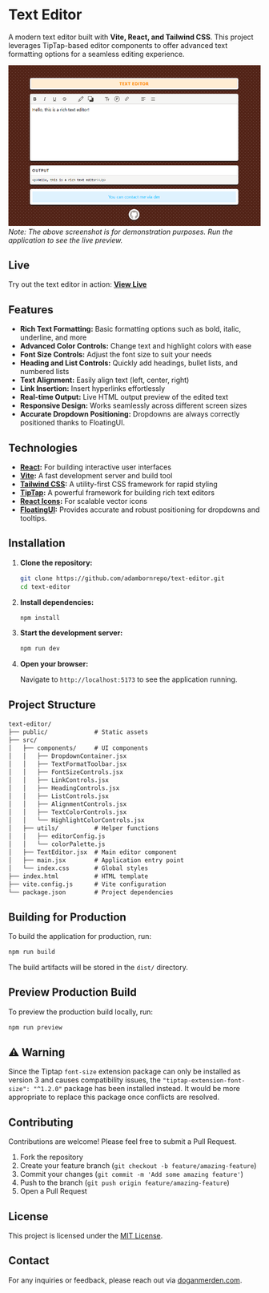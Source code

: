 # Text Editor

A modern text editor built with **Vite, React, and Tailwind CSS**. This project leverages TipTap-based editor components to offer advanced text formatting options for a seamless editing experience.

![Editor Preview](./public/screenshot.png)  
*Note: The above screenshot is for demonstration purposes. Run the application to see the live preview.*

## Live

Try out the text editor in action:
**[View Live](https://text-editor-dm.vercel.app)**

## Features

- **Rich Text Formatting:** Basic formatting options such as bold, italic, underline, and more
- **Advanced Color Controls:** Change text and highlight colors with ease
- **Font Size Controls:** Adjust the font size to suit your needs
- **Heading and List Controls:** Quickly add headings, bullet lists, and numbered lists
- **Text Alignment:** Easily align text (left, center, right)
- **Link Insertion:** Insert hyperlinks effortlessly
- **Real-time Output:** Live HTML output preview of the edited text
- **Responsive Design:** Works seamlessly across different screen sizes
- **Accurate Dropdown Positioning:** Dropdowns are always correctly positioned thanks to FloatingUI.

## Technologies

- **[React](https://reactjs.org/):** For building interactive user interfaces
- **[Vite](https://vitejs.dev/):** A fast development server and build tool
- **[Tailwind CSS](https://tailwindcss.com/):** A utility-first CSS framework for rapid styling
- **[TipTap](https://tiptap.dev/):** A powerful framework for building rich text editors
- **[React Icons](https://react-icons.github.io/react-icons/):** For scalable vector icons
- **[FloatingUI](https://floating-ui.com/docs/react):** Provides accurate and robust positioning for dropdowns and tooltips.

## Installation

1. **Clone the repository:**

   ```bash
   git clone https://github.com/adambornrepo/text-editor.git
   cd text-editor
   ```

2. **Install dependencies:**

   ```bash
   npm install
   ```

3. **Start the development server:**

   ```bash
   npm run dev
   ```

4. **Open your browser:**
   
   Navigate to `http://localhost:5173` to see the application running.

## Project Structure

```
text-editor/
├── public/             # Static assets
├── src/
│   ├── components/     # UI components
│   │   ├── DropdownContainer.jsx
│   │   ├── TextFormatToolbar.jsx
│   │   ├── FontSizeControls.jsx
│   │   ├── LinkControls.jsx
│   │   ├── HeadingControls.jsx
│   │   ├── ListControls.jsx
│   │   ├── AlignmentControls.jsx
│   │   ├── TextColorControls.jsx
│   │   └── HighlightColorControls.jsx
│   ├── utils/          # Helper functions
│   │   ├── editorConfig.js
│   │   └── colorPalette.js
│   ├── TextEditor.jsx  # Main editor component
│   ├── main.jsx        # Application entry point
│   └── index.css       # Global styles
├── index.html          # HTML template
├── vite.config.js      # Vite configuration
└── package.json        # Project dependencies
```

## Building for Production

To build the application for production, run:

```bash
npm run build
```

The build artifacts will be stored in the `dist/` directory.

## Preview Production Build

To preview the production build locally, run:

```bash
npm run preview
```

## ⚠ Warning

Since the Tiptap `font-size` extension package can only be installed as version 3 and causes compatibility issues, the `"tiptap-extension-font-size": "^1.2.0"` package has been installed instead. It would be more appropriate to replace this package once conflicts are resolved.

## Contributing

Contributions are welcome! Please feel free to submit a Pull Request.

1. Fork the repository
2. Create your feature branch (`git checkout -b feature/amazing-feature`)
3. Commit your changes (`git commit -m 'Add some amazing feature'`)
4. Push to the branch (`git push origin feature/amazing-feature`)
5. Open a Pull Request

## License

This project is licensed under the [MIT License](LICENSE).  

## Contact

For any inquiries or feedback, please reach out via [doganmerden.com](https://doganmerden.com).